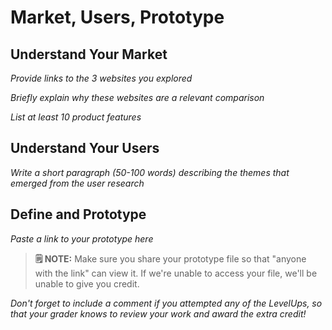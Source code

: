 # Market, Users, Prototype

## Understand Your Market
*Provide links to the 3 websites you explored* 




*Briefly explain why these websites are a relevant comparison* 

    
*List at least 10 product features*

   

## Understand Your Users
*Write a short paragraph (50-100 words) describing the themes that emerged from the user research*




## Define and Prototype
*Paste a link to your prototype here* 
> **🗒️ NOTE:** Make sure you share your prototype file so that "anyone with the link" can view it. If we're unable to access your file, we'll be unable to give you credit.

*Don't forget to include a comment if you attempted any of the LevelUps, so that your grader knows to review your work and award the extra credit!*

